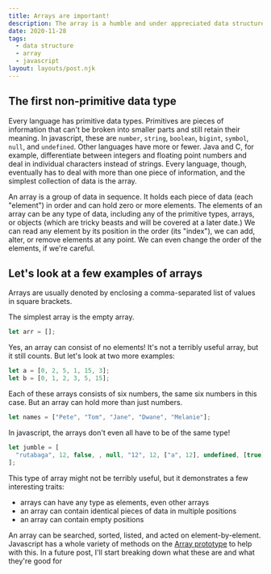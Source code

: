 ```yaml
---
title: Arrays are important!
description: The array is a humble and under appreciated data structure.
date: 2020-11-28
tags:
  - data structure
  - array
  - javascript
layout: layouts/post.njk
---
```


## The first non-primitive data type

Every language has primitive data types. Primitives are pieces of information that can't be broken into smaller parts and still retain their meaning. In javascript, these are `number`, `string`, `boolean`, `bigint`, `symbol`, `null`, and `undefined`. Other languages have more or fewer. Java and C, for example, differentiate between integers and floating point numbers and deal in individual characters instead of strings. Every language, though, eventually has to deal with more than one piece of information, and the simplest collection of data is the array.

An array is a group of data in sequence. It holds each piece of data (each "element") in order and can hold zero or more elements. The elements of an array can be any type of data, including any of the primitive types, arrays, or objects (which are tricky beasts and will be covered at a later date.) We can read any element by its position in the order (its "index"), we can add, alter, or remove elements at any point. We can even change the order of the elements, if we're careful.

## Let's look at a few examples of arrays

Arrays are usually denoted by enclosing a comma-separated list of values in square brackets.

The simplest array is the empty array.

```javascript
let arr = [];
```

Yes, an array can consist of no elements! It's not a terribly useful array, but it still counts. But let's look at two more examples:

```javascript
let a = [0, 2, 5, 1, 15, 3];
let b = [0, 1, 2, 3, 5, 15];
```

Each of these arrays consists of six numbers, the same six numbers in this case. But an array can hold more than just numbers.

```javascript
let names = ["Pete", "Tom", "Jane", "Dwane", "Melanie"];
```

In javascript, the arrays don't even all have to be of the same type!

```javascript
let jumble = [
  "rutabaga", 12, false, , null, "12", 12, ["a", 12], undefined, [true],
];
```

This type of array might not be terribly useful, but it demonstrates a few interesting traits:

- arrays can have any type as elements, even other arrays
- an array can contain identical pieces of data in multiple positions
- an array can contain empty positions

An array can be searched, sorted, listed, and acted on element-by-element. Javascript has a whole variety of methods on the [Array prototype](https://developer.mozilla.org/en-US/docs/Web/JavaScript/Reference/Global_Objects/Array) to help with this. In a future post, I'll start breaking down what these are and what they're good for
